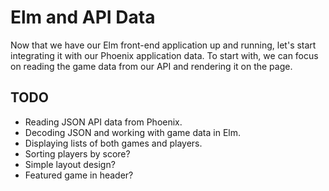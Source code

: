 # Elm and API Data

Now that we have our Elm front-end application up and running, let's start
integrating it with our Phoenix application data. To start with, we can focus
on reading the game data from our API and rendering it on the page.

## TODO

- Reading JSON API data from Phoenix.
- Decoding JSON and working with game data in Elm.
- Displaying lists of both games and players.
- Sorting players by score?
- Simple layout design?
- Featured game in header?
